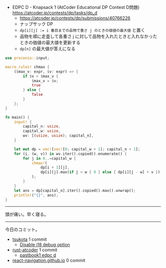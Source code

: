 - EDPC D - Knapsack 1 (AtCoder Educational DP Contest D問題)
  <https://atcoder.jp/contests/dp/tasks/dp_d>
  - <https://atcoder.jp/contests/dp/submissions/40766226>
  - ナップサック DP
  - `dp[i][j] := i 番目までの品物で重さ j のときの価値の最大値` と置く
  - 品物を順に走査して各重さ j に対して品物を入れたときと入れなかったときの価値の最大値を更新する
  - `dp[n]` の最大値が答えになる

```rust
use proconio::input;

macro_rules! chmax {
    ($max_v: expr, $v: expr) => {
        if $v > $max_v {
            $max_v = $v;
            true
        } else {
            false
        }
    };
}

fn main() {
    input! {
        capital_n: usize,
        capital_w: usize,
        wv: [(usize, usize); capital_n],
    }

    let mut dp = vec![vec![0; capital_w + 1]; capital_n + 1];
    for (i, (w, v)) in wv.iter().copied().enumerate() {
        for j in 0..=capital_w {
            chmax!(
                dp[i + 1][j],
                dp[i][j].max(if j < w { 0 } else { dp[i][j - w] + v })
            );
        }
    }
    let ans = dp[capital_n].iter().copied().max().unwrap();
    println!("{}", ans);
}
```

---

頭が痛い。早く寝る。

---

今日のコミット。

- [tsukota](https://github.com/bouzuya/tsukota) 1 commit
  - [Disable i18 debug option](https://github.com/bouzuya/tsukota/commit/b67b8a78706fdf2acdbf602605f69602c05a15db)
- [rust-atcoder](https://github.com/bouzuya/rust-atcoder) 1 commit
  - [pastbook1 edpc d](https://github.com/bouzuya/rust-atcoder/commit/aac616862494939a1a8add628709a09f53646d15)
- [react-navigation.github.io](https://github.com/bouzuya/react-navigation.github.io) 0 commit
